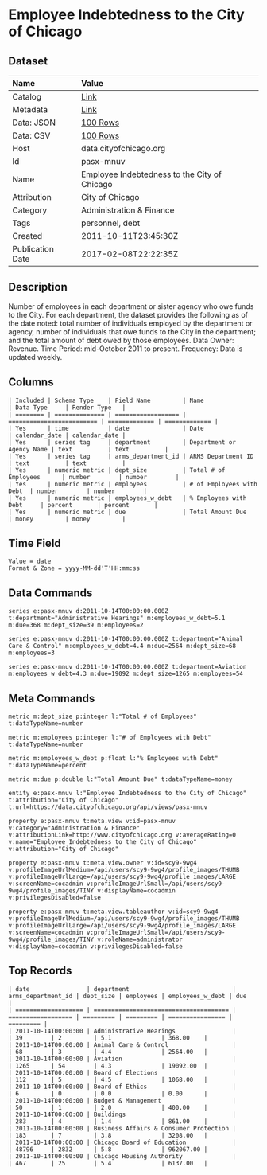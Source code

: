 # Employee Indebtedness to the City of Chicago

## Dataset

| Name | Value |
| :--- | :---- |
| Catalog | [Link](https://catalog.data.gov/dataset/employee-indebtedness-to-the-city-of-chicago-28e96) |
| Metadata | [Link](https://data.cityofchicago.org/api/views/pasx-mnuv) |
| Data: JSON | [100 Rows](https://data.cityofchicago.org/api/views/pasx-mnuv/rows.json?max_rows=100) |
| Data: CSV | [100 Rows](https://data.cityofchicago.org/api/views/pasx-mnuv/rows.csv?max_rows=100) |
| Host | data.cityofchicago.org |
| Id | pasx-mnuv |
| Name | Employee Indebtedness to the City of Chicago |
| Attribution | City of Chicago |
| Category | Administration & Finance |
| Tags | personnel, debt |
| Created | 2011-10-11T23:45:30Z |
| Publication Date | 2017-02-08T22:22:35Z |

## Description

Number of employees in each department or sister agency who owe funds to the City. For each department, the dataset provides the following as of the date noted: total number of individuals employed by the department or agency, number of individuals that owe funds to the City in the department; and the total amount of debt owed by those employees. Data Owner: Revenue. Time Period: mid-October 2011 to present. Frequency: Data is updated weekly.

## Columns

```ls
| Included | Schema Type    | Field Name         | Name                      | Data Type     | Render Type   |
| ======== | ============== | ================== | ========================= | ============= | ============= |
| Yes      | time           | date               | Date                      | calendar_date | calendar_date |
| Yes      | series tag     | department         | Department or Agency Name | text          | text          |
| Yes      | series tag     | arms_department_id | ARMS Department ID        | text          | text          |
| Yes      | numeric metric | dept_size          | Total # of Employees      | number        | number        |
| Yes      | numeric metric | employees          | # of Employees with Debt  | number        | number        |
| Yes      | numeric metric | employees_w_debt   | % Employees with Debt     | percent       | percent       |
| Yes      | numeric metric | due                | Total Amount Due          | money         | money         |
```

## Time Field

```ls
Value = date
Format & Zone = yyyy-MM-dd'T'HH:mm:ss
```

## Data Commands

```ls
series e:pasx-mnuv d:2011-10-14T00:00:00.000Z t:department="Administrative Hearings" m:employees_w_debt=5.1 m:due=368 m:dept_size=39 m:employees=2

series e:pasx-mnuv d:2011-10-14T00:00:00.000Z t:department="Animal Care & Control" m:employees_w_debt=4.4 m:due=2564 m:dept_size=68 m:employees=3

series e:pasx-mnuv d:2011-10-14T00:00:00.000Z t:department=Aviation m:employees_w_debt=4.3 m:due=19092 m:dept_size=1265 m:employees=54
```

## Meta Commands

```ls
metric m:dept_size p:integer l:"Total # of Employees" t:dataTypeName=number

metric m:employees p:integer l:"# of Employees with Debt" t:dataTypeName=number

metric m:employees_w_debt p:float l:"% Employees with Debt" t:dataTypeName=percent

metric m:due p:double l:"Total Amount Due" t:dataTypeName=money

entity e:pasx-mnuv l:"Employee Indebtedness to the City of Chicago" t:attribution="City of Chicago" t:url=https://data.cityofchicago.org/api/views/pasx-mnuv

property e:pasx-mnuv t:meta.view v:id=pasx-mnuv v:category="Administration & Finance" v:attributionLink=http://www.cityofchicago.org v:averageRating=0 v:name="Employee Indebtedness to the City of Chicago" v:attribution="City of Chicago"

property e:pasx-mnuv t:meta.view.owner v:id=scy9-9wg4 v:profileImageUrlMedium=/api/users/scy9-9wg4/profile_images/THUMB v:profileImageUrlLarge=/api/users/scy9-9wg4/profile_images/LARGE v:screenName=cocadmin v:profileImageUrlSmall=/api/users/scy9-9wg4/profile_images/TINY v:displayName=cocadmin v:privilegesDisabled=false

property e:pasx-mnuv t:meta.view.tableauthor v:id=scy9-9wg4 v:profileImageUrlMedium=/api/users/scy9-9wg4/profile_images/THUMB v:profileImageUrlLarge=/api/users/scy9-9wg4/profile_images/LARGE v:screenName=cocadmin v:profileImageUrlSmall=/api/users/scy9-9wg4/profile_images/TINY v:roleName=administrator v:displayName=cocadmin v:privilegesDisabled=false
```

## Top Records

```ls
| date                | department                             | arms_department_id | dept_size | employees | employees_w_debt | due       | 
| =================== | ====================================== | ================== | ========= | ========= | ================ | ========= | 
| 2011-10-14T00:00:00 | Administrative Hearings                |                    | 39        | 2         | 5.1              | 368.00    | 
| 2011-10-14T00:00:00 | Animal Care & Control                  |                    | 68        | 3         | 4.4              | 2564.00   | 
| 2011-10-14T00:00:00 | Aviation                               |                    | 1265      | 54        | 4.3              | 19092.00  | 
| 2011-10-14T00:00:00 | Board of Elections                     |                    | 112       | 5         | 4.5              | 1068.00   | 
| 2011-10-14T00:00:00 | Board of Ethics                        |                    | 6         | 0         | 0.0              | 0.00      | 
| 2011-10-14T00:00:00 | Budget & Management                    |                    | 50        | 1         | 2.0              | 400.00    | 
| 2011-10-14T00:00:00 | Buildings                              |                    | 283       | 4         | 1.4              | 861.00    | 
| 2011-10-14T00:00:00 | Business Affairs & Consumer Protection |                    | 183       | 7         | 3.8              | 3208.00   | 
| 2011-10-14T00:00:00 | Chicago Board of Education             |                    | 48796     | 2832      | 5.8              | 962067.00 | 
| 2011-10-14T00:00:00 | Chicago Housing Authority              |                    | 467       | 25        | 5.4              | 6137.00   | 
```